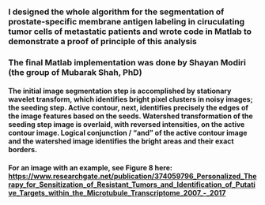 ### I designed the whole algorithm for the segmentation of prostate-specific membrane antigen labeling in ciruculating tumor cells of metastatic patients and wrote code in Matlab to demonstrate a proof of principle of this analysis 

### The final Matlab implementation was done by Shayan Modiri (the group of Mubarak Shah, PhD)

#### The initial image segmentation step is accomplished by stationary wavelet transform, which identifies bright pixel clusters in noisy images; the seeding step. Active contour, next, identifies precisely the edges of the image features based on the seeds. Watershed transformation of the seeding step image is overlaid, with reversed intensities, on the active contour image. Logical conjunction / “and” of the active contour image and the watershed image identifies the bright areas and their exact borders.  

#### For an image with an example, see Figure 8 here: https://www.researchgate.net/publication/374059796_Personalized_Therapy_for_Sensitization_of_Resistant_Tumors_and_Identification_of_Putative_Targets_within_the_Microtubule_Transcriptome_2007_-_2017
